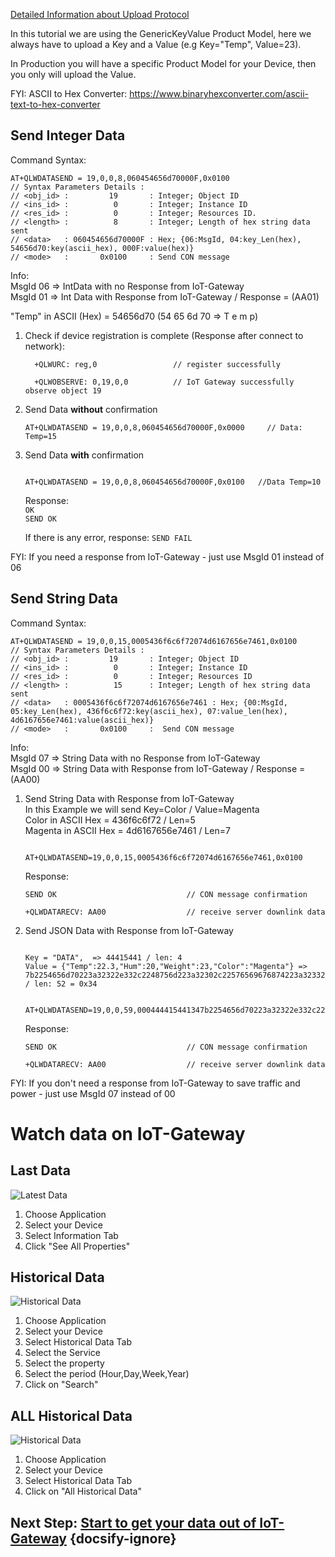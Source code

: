 [Detailed Information about Upload Protocol](GenericKeyValue_LWM2M.md)

In this tutorial we are using the GenericKeyValue Product Model, here we always have to upload a Key and a Value (e.g Key="Temp", Value=23).

In Production you will have a specific Product Model for your Device, then you only will upload the Value. 

FYI: ASCII to Hex Converter: https://www.binaryhexconverter.com/ascii-text-to-hex-converter
 

## Send Integer Data

Command Syntax:
```
AT+QLWDATASEND = 19,0,0,8,060454656d70000F,0x0100 
// Syntax Parameters Details : 
// <obj_id> :         19       : Integer; Object ID 
// <ins_id> :          0       : Integer; Instance ID
// <res_id> :          0       : Integer; Resources ID.
// <length> :          8       : Integer; Length of hex string data sent
// <data>   : 060454656d70000F : Hex; {06:MsgId, 04:key_Len(hex), 54656d70:key(ascii_hex), 000F:value(hex)}
// <mode>   :       0x0100     : Send CON message
```
Info:  
MsgId 06 => IntData with no Response from IoT-Gateway  
MsgId 01 => Int Data with Response from IoT-Gateway / Response = (AA01)

"Temp" in ASCII (Hex) = 54656d70  (54 65 6d 70 => T e m p)    

1. Check if device registration is complete (Response after connect to network):  
   ```
     +QLWURC: reg,0                 // register successfully

     +QLWOBSERVE: 0,19,0,0          // IoT Gateway successfully observe object 19
   ```
2. Send Data **without** confirmation  
    
	```
	AT+QLWDATASEND = 19,0,0,8,060454656d70000F,0x0000     // Data: Temp=15
	```
3. Send Data **with** confirmation  
    ```
	
	AT+QLWDATASEND = 19,0,0,8,060454656d70000F,0x0100   //Data Temp=10
	```
    Response:  
    `OK`    
    `SEND OK`

    If there is any error, response:
    `SEND FAIL`



FYI: If you need a response from IoT-Gateway - just use MsgId 01 instead of 06

## Send String Data

Command Syntax:
```
AT+QLWDATASEND = 19,0,0,15,0005436f6c6f72074d6167656e7461,0x0100
// Syntax Parameters Details : 
// <obj_id> :         19       : Integer; Object ID 
// <ins_id> :          0       : Integer; Instance ID
// <res_id> :          0       : Integer; Resources ID
// <length> :          15      : Integer; Length of hex string data sent
// <data>   : 0005436f6c6f72074d6167656e7461 : Hex; {00:MsgId, 05:key_Len(hex), 436f6c6f72:key(ascii_hex), 07:value_len(hex), 4d6167656e7461:value(ascii_hex)}
// <mode>   :       0x0100     :  Send CON message
```
Info:  
MsgId 07 => String Data with no Response from IoT-Gateway  
MsgId 00 => String Data with Response from IoT-Gateway / Response = (AA00)

1. Send String Data with Response from IoT-Gateway  
   In this Example we will send Key=Color / Value=Magenta     
   Color in ASCII Hex = 436f6c6f72  / Len=5  
   Magenta in ASCII Hex = 4d6167656e7461 / Len=7  
   ```
   
   AT+QLWDATASEND=19,0,0,15,0005436f6c6f72074d6167656e7461,0x0100
   ```
   Response:
   ```
   SEND OK                             // CON message confirmation

   +QLWDATARECV: AA00                  // receive server downlink data
   ```

2. Send JSON Data with Response from IoT-Gateway  
   ```
   
   Key = "DATA",  => 44415441 / len: 4  
   Value = {"Temp":22.3,"Hum":20,"Weight":23,"Color":"Magenta"} =>  
   7b2254656d70223a32322e332c2248756d223a32302c22576569676874223a32332c22436f6c6f72223a224d6167656e7461227d  / len: 52 = 0x34
   ```
   ```
   
   AT+QLWDATASEND=19,0,0,59,000444415441347b2254656d70223a32322e332c2248756d223a32302c22576569676874223a32332c22436f6c6f72223a224d6167656e7461227d,0x0100  
   ```
   Response:
      ```
   SEND OK                             // CON message confirmation

   +QLWDATARECV: AA00                  // receive server downlink data
   ```

FYI: If you don't need a response from IoT-Gateway to save traffic and power - just use MsgId 07 instead of 00

# Watch data on IoT-Gateway

## Last Data
![Latest Data](../images/Device_Data.png)
1. Choose Application
2. Select your Device
3. Select Information Tab
4. Click "See All Properties"

## Historical Data
![Historical Data](../images/Historical_Data_Step.png)
1. Choose Application
2. Select your Device
3. Select Historical Data Tab
4. Select the Service 
5. Select the property
6. Select the period (Hour,Day,Week,Year)
7. Click on "Search"

## ALL Historical Data
![Historical Data](../images/Device_All_Historical_Data.png)
1. Choose Application
2. Select your Device
3. Select Historical Data Tab
4. Click on "All Historical Data"

## Next Step: [Start to get your data out of IoT-Gateway](./Application_Enablement/05_Install_and_setup_Postman.md) {docsify-ignore}

